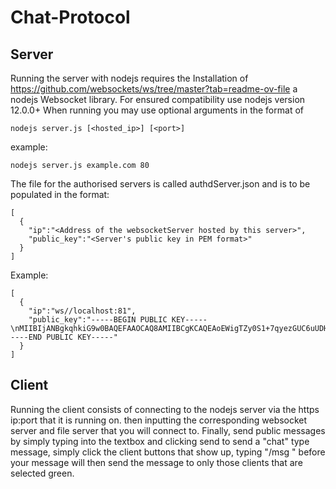 # Chat-Protocol
## Server
Running the server with nodejs requires the Installation of https://github.com/websockets/ws/tree/master?tab=readme-ov-file a nodejs Websocket library.
For ensured compatibility use nodejs version 12.0.0+
When running you may use optional arguments in the format of
```
nodejs server.js [<hosted_ip>] [<port>]
```
example:
```
nodejs server.js example.com 80
```
The file for the authorised servers is called authdServer.json and is to be populated in the format:
```
[
  {
    "ip":"<Address of the websocketServer hosted by this server>",
    "public_key":"<Server's public key in PEM format>"
  }
]
```
Example:
```
[
  {
    "ip":"ws//localhost:81",
    "public_key":"-----BEGIN PUBLIC KEY-----\nMIIBIjANBgkqhkiG9w0BAQEFAAOCAQ8AMIIBCgKCAQEAoEWigTZy0S1+7qyezGUC6uUDHy7xWDDGdgsp+7gr9S7GmnvpnYX3LfPBjx4vZ5lc7+8zU3oSsOigudASc1UEqYyMt5fGkRiNYv7CKl7Jeiz/Ztt5GZKTxOBxFdyWg+upxEXk1OcF15G5LxkskrX4BseXf30N2Eg5qRqHArbhUyb12s9/R1nueCXZA5+9cWyEzC9GsxaWWV0SkXlUXrtQ0p37AQxLgm8Tvs54cZa4K4c2bnpWgD/hC0gGd7KXz5l0ByMEan+KVEyyca7pJryJIqmijx2dmrKVkxr8qSAFHAhhoiPx/pYcYiO01lNJ//x2Mt4hV1U3xby42AkDXcJtEwIDAQAB\n-----END PUBLIC KEY-----"
  }
]
```
## Client
Running the client consists of connecting to the nodejs server via the https ip:port that it is running on. then inputting the corresponding websocket server and file server that you will connect to.
Finally, send public messages by simply typing into the textbox and clicking send
to send a "chat" type message, simply click the client buttons that show up, typing "/msg " before your message will then send the message to only those clients that are selected green.
